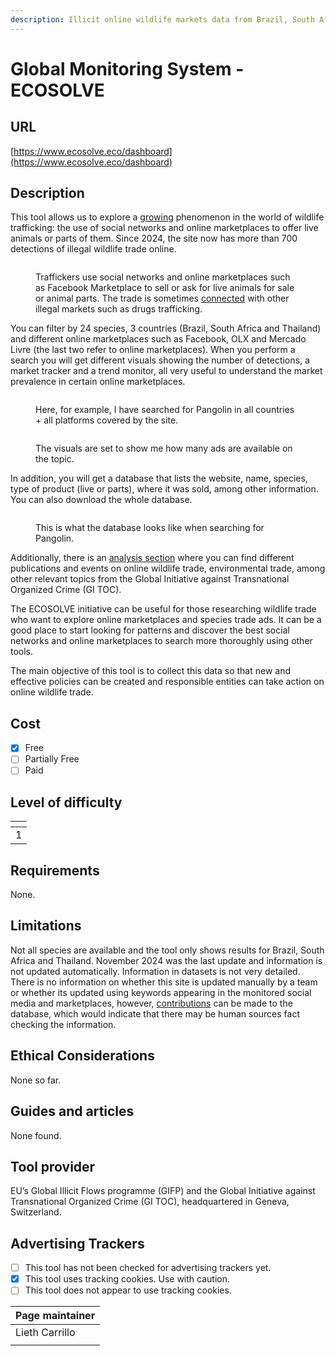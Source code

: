 ```yaml
---
description: Illicit online wildlife markets data from Brazil, South Africa and Thailand.
---
```


# Global Monitoring System - ECOSOLVE

## URL

[https://www.ecosolve.eco/dashboard](https://www.ecosolve.eco/dashboard)

## Description

This tool allows us to explore a [growing](https://globalinitiative.net/wp-content/uploads/2024/10/Monitoring-illegal-wildlife-trade-Brazil-and-South-Africa-GI-TOC-October-2024.pdf) phenomenon in the world of wildlife trafficking: the use of social networks and online marketplaces to offer live animals or parts of them. Since 2024, the site now has more than 700 detections of illegal wildlife trade online.&#x20;

<figure><img src=".gitbook/assets/Screenshot 2025-01-27 at 11.19.37 AM.png" alt=""><figcaption><p>Traffickers use social networks and online marketplaces such as Facebook Marketplace to sell or ask for live animals for sale or animal parts. The trade is sometimes <a href="https://globalinitiative.net/wp-content/uploads/2024/10/Monitoring-illegal-wildlife-trade-Brazil-and-South-Africa-GI-TOC-October-2024.pdf">connected</a> with other illegal markets such as drugs trafficking.</p></figcaption></figure>

You can filter by 24 species, 3 countries (Brazil, South Africa and Thailand) and different online marketplaces such as Facebook, OLX and Mercado Livre (the last two refer to online marketplaces). When you perform a search you will get different visuals showing the number of detections, a market tracker and a trend monitor, all very useful to understand the market prevalence in certain online marketplaces.&#x20;

<figure><img src=".gitbook/assets/Screenshot 2025-01-27 at 10.22.12 AM.png" alt=""><figcaption><p>Here, for example, I have searched for Pangolin in all countries + all platforms covered by the site. </p></figcaption></figure>

<figure><img src=".gitbook/assets/Screenshot 2025-01-27 at 10.30.16 AM.png" alt=""><figcaption><p>The visuals are set to show me how many ads are available on the topic.</p></figcaption></figure>

In addition, you will get a database that lists the website, name, species, type of product (live or parts), where it was sold, among other information. You can also download the whole database.&#x20;

<figure><img src=".gitbook/assets/Screenshot 2025-01-27 at 10.31.45 AM.png" alt=""><figcaption><p>This is what the database looks like when searching for Pangolin.</p></figcaption></figure>

Additionally, there is an [analysis section](https://www.ecosolve.eco/analysis) where you can find different publications and events on online wildlife trade, environmental trade, among other relevant topics from the Global Initiative against Transnational Organized Crime (GI TOC).

The ECOSOLVE initiative can be useful for those researching wildlife trade who want to explore online marketplaces and species trade ads. It can be a good place to start looking for patterns and discover the best social networks and online marketplaces to search more thoroughly using other tools.

The main objective of this tool is to collect this data so that new and effective policies can be created and responsible entities can take action on online wildlife trade.

## Cost

* [x] Free
* [ ] Partially Free
* [ ] Paid

## Level of difficulty

<table><thead><tr><th data-type="rating" data-max="5"></th></tr></thead><tbody><tr><td>1</td></tr></tbody></table>

## Requirements

None.

## Limitations

Not all species are available and the tool only shows results for Brazil, South Africa and Thailand. November 2024 was the last update and information is not updated automatically. Information in datasets is not very detailed. There is no information on whether this site is updated manually by a team or whether its updated using keywords appearing in the monitored social media and marketplaces, however, [contributions](https://www.ecosolve.eco/about) can be made to the database, which would indicate that there may be human sources fact checking the information.

## Ethical Considerations

None so far.

## Guides and articles

None found.

## Tool provider

EU’s Global Illicit Flows programme (GIFP) and the Global Initiative against Transnational Organized Crime (GI TOC), headquartered in Geneva, Switzerland.

## Advertising Trackers

* [ ] This tool has not been checked for advertising trackers yet.
* [x] This tool uses tracking cookies. Use with caution.
* [ ] This tool does not appear to use tracking cookies.

| Page maintainer |
| --------------- |
| Lieth Carrillo  |
|                 |
